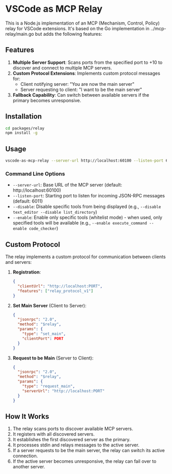 # VSCode as MCP Relay

This is a Node.js implementation of an MCP (Mechanism, Control, Policy) relay for VSCode extensions. It's based on the Go implementation in ../mcp-relay/main.go but adds the following features:

## Features

1. **Multiple Server Support**: Scans ports from the specified port to +10 to discover and connect to multiple MCP servers.
2. **Custom Protocol Extensions**: Implements custom protocol messages for:
   - Client notifying server: "You are now the main server"
   - Server requesting to client: "I want to be the main server"
3. **Fallback Capability**: Can switch between available servers if the primary becomes unresponsive.

## Installation

```bash
cd packages/relay
npm install -g
```

## Usage

```bash
vscode-as-mcp-relay --server-url http://localhost:60100 --listen-port 6011
```

### Command Line Options

- `--server-url`: Base URL of the MCP server (default: http://localhost:60100)
- `--listen-port`: Starting port to listen for incoming JSON-RPC messages (default: 6011)
- `--disable`: Disable specific tools from being displayed (e.g., `--disable text_editor --disable list_directory`)
- `--enable`: Enable only specific tools (whitelist mode) - when used, only specified tools will be available (e.g., `--enable execute_command --enable code_checker`)

## Custom Protocol

The relay implements a custom protocol for communication between clients and servers:

1. **Registration**:
   ```json
   {
     "clientUrl": "http://localhost:PORT",
     "features": ["relay_protocol_v1"]
   }
   ```

2. **Set Main Server** (Client to Server):
   ```json
   {
     "jsonrpc": "2.0",
     "method": "$relay",
     "params": {
       "type": "set_main",
       "clientPort": PORT
     }
   }
   ```

3. **Request to be Main** (Server to Client):
   ```json
   {
     "jsonrpc": "2.0",
     "method": "$relay",
     "params": {
       "type": "request_main",
       "serverUrl": "http://localhost:PORT"
     }
   }
   ```

## How It Works

1. The relay scans ports to discover available MCP servers.
2. It registers with all discovered servers.
3. It establishes the first discovered server as the primary.
4. It processes stdin and relays messages to the active server.
5. If a server requests to be the main server, the relay can switch its active connection.
6. If the active server becomes unresponsive, the relay can fail over to another server.
